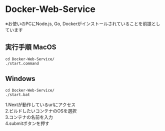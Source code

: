 # Docker-Web-Service
※お使いのPCにNode.js, Go, Dockerがインストールされていることを前提としています
## 実行手順 MacOS
```
cd Docker-Web-Service/
./start.command
```
## Windows
```
cd Docker-Web-Service/
./start.bat
```
1.Nextが動作しているurlにアクセス  
2.ビルドしたいコンテナのOSを選択  
3.コンテナの名前を入力  
4.submitボタンを押す
